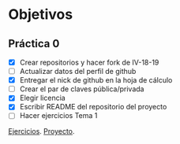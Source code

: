 # Objetivos

## Práctica 0

- [x] Crear repositorios y hacer fork de IV-18-19
- [ ] Actualizar datos del perfil de github
- [x] Entregar el nick de github en la hoja de cálculo
- [ ] Crear el par de claves pública/privada
- [x] Elegir licencia
- [x] Escribir README del repositorio del proyecto
- [ ] Hacer ejercicios Tema 1

[Ejercicios](https://github.com/toniMR/IV-Ejercicios).
[Proyecto](https://github.com/toniMR/Proyecto-IV).
